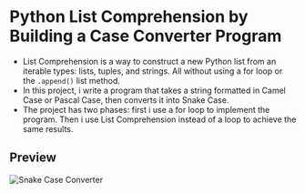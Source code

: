 # Python List Comprehension by Building a Case Converter Program
- List Comprehension is a way to construct a new Python list from an iterable types: lists, tuples, and strings. All without using a for loop or the `.append()` list method.
- In this project, i write a program that takes a string formatted in Camel Case or Pascal Case, then converts it into Snake Case.
- The project has two phases: first i use a for loop to implement the program. Then i use List Comprehension instead of a loop to achieve the same results.


## Preview
![Snake Case Converter](https://github.com/VivekKumar-8287/Python-List-Comprehension-by-Building-a-Case-Converter-Program/assets/104918205/caaae021-0f82-4e2f-94e9-89ed5391ff10)
